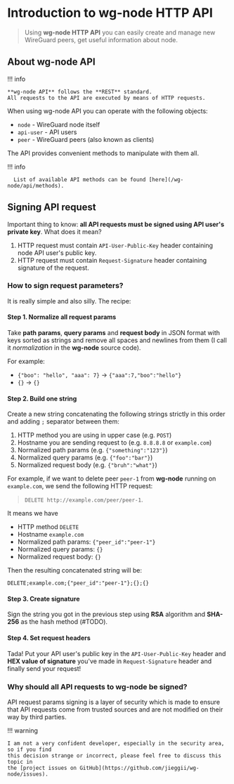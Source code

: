 # Introduction to wg-node HTTP API

> Using **wg-node HTTP API** you can easily create and manage new WireGuard peers,
> get useful information about node.

## About wg-node API

!!! info

    **wg-node API** follows the **REST** standard.
    All requests to the API are executed by means of HTTP requests.

When using wg-node API you can operate with the following objects:

* `node` - WireGuard node itself
* `api-user` - API users
* `peer` - WireGuard peers (also known as clients)

The API provides convenient methods to manipulate with them all.

!!! info

      List of available API methods can be found [here](/wg-node/api/methods).

## Signing API request

Important thing to know: **all API requests must be signed using API user's private key**.
What does it mean?

1. HTTP request must contain `API-User-Public-Key` header containing node API user's public key.
2. HTTP request must contain `Request-Signature` header containing signature of the request.

### How to sign request parameters?

It is really simple and also silly. The recipe:

#### Step 1. Normalize all request params

Take **path params**, **query params** and **request body** in JSON format with keys sorted as strings
and remove all spaces and newlines from them
(I call it _normalization_ in the **wg-node** source code).

For example:

* `{"boo": "hello", "aaa": 7}` -> `{"aaa":7,"boo":"hello"}`
* `{}` -> `{}`

#### Step 2. Build one string

Create a new string concatenating the following strings strictly in this order
and adding `;` separator between them:

1. HTTP method you are using in upper case (e.g. `POST`)
2. Hostname you are sending request to (e.g. `8.8.8.8` or `example.com`)
3. Normalized path params (e.g. `{"something":"123"}`)
4. Normalized query params (e.g. `{"foo":"bar"}`)
5. Normalized request body (e.g. `{"bruh":"what"}`)

For example, if we want to delete peer `peer-1` from **wg-node** running on `example.com`,
we send the following HTTP request:

> `DELETE http://example.com/peer/peer-1`.

It means we have

- HTTP method `DELETE`
- Hostname `example.com`
- Normalized path params: `{"peer_id":"peer-1"}`
- Normalized query params: `{}`
- Normalized request body: `{}`

Then the resulting concatenated string will be:

`DELETE;example.com;{"peer_id":"peer-1"};{};{}`

#### Step 3. Create signature

Sign the string you got in the previous step using **RSA** algorithm and **SHA-256** as the hash method (#TODO).

#### Step 4. Set request headers

Tada!
Put your API user's public key in the `API-User-Public-Key` header and
**HEX value of signature** you've made in `Request-Signature` header and finally send your request!

### Why should all API requests to wg-node be signed?

API request params signing is a layer of security which is made to ensure
that API requests come from trusted sources and are not modified on their way by third parties.

!!! warning

    I am not a very confident developer, especially in the security area, so if you find
    this decision strange or incorrect, please feel free to discuss this topic in
    the [project issues on GitHub](https://github.com/jieggii/wg-node/issues).